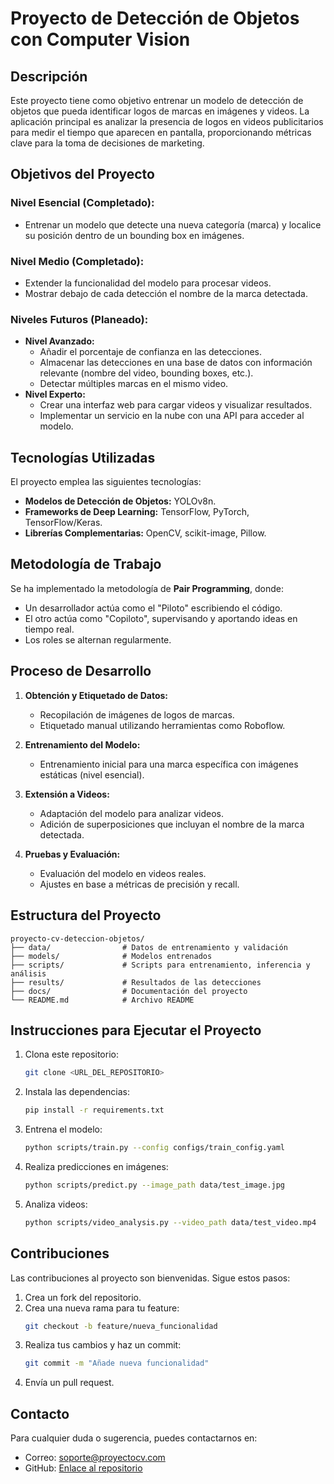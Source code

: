 # Proyecto de Detección de Objetos con Computer Vision

## Descripción
Este proyecto tiene como objetivo entrenar un modelo de detección de objetos que pueda identificar logos de marcas en imágenes y videos. La aplicación principal es analizar la presencia de logos en videos publicitarios para medir el tiempo que aparecen en pantalla, proporcionando métricas clave para la toma de decisiones de marketing.

## Objetivos del Proyecto

### Nivel Esencial (Completado):
- Entrenar un modelo que detecte una nueva categoría (marca) y localice su posición dentro de un bounding box en imágenes.

### Nivel Medio (Completado):
- Extender la funcionalidad del modelo para procesar videos.
- Mostrar debajo de cada detección el nombre de la marca detectada.

### Niveles Futuros (Planeado):
- **Nivel Avanzado:**
  - Añadir el porcentaje de confianza en las detecciones.
  - Almacenar las detecciones en una base de datos con información relevante (nombre del video, bounding boxes, etc.).
  - Detectar múltiples marcas en el mismo video.
- **Nivel Experto:**
  - Crear una interfaz web para cargar videos y visualizar resultados.
  - Implementar un servicio en la nube con una API para acceder al modelo.

## Tecnologías Utilizadas
El proyecto emplea las siguientes tecnologías:

- **Modelos de Detección de Objetos:** YOLOv8n.
- **Frameworks de Deep Learning:** TensorFlow, PyTorch, TensorFlow/Keras.
- **Librerías Complementarias:** OpenCV, scikit-image, Pillow.

## Metodología de Trabajo
Se ha implementado la metodología de **Pair Programming**, donde:
- Un desarrollador actúa como el "Piloto" escribiendo el código.
- El otro actúa como "Copiloto", supervisando y aportando ideas en tiempo real.
- Los roles se alternan regularmente.

## Proceso de Desarrollo
1. **Obtención y Etiquetado de Datos:**
   - Recopilación de imágenes de logos de marcas.
   - Etiquetado manual utilizando herramientas como Roboflow.

2. **Entrenamiento del Modelo:**
   - Entrenamiento inicial para una marca específica con imágenes estáticas (nivel esencial).

3. **Extensión a Videos:**
   - Adaptación del modelo para analizar videos.
   - Adición de superposiciones que incluyan el nombre de la marca detectada.

4. **Pruebas y Evaluación:**
   - Evaluación del modelo en videos reales.
   - Ajustes en base a métricas de precisión y recall.

## Estructura del Proyecto
```
proyecto-cv-deteccion-objetos/
├── data/                # Datos de entrenamiento y validación
├── models/              # Modelos entrenados
├── scripts/             # Scripts para entrenamiento, inferencia y análisis
├── results/             # Resultados de las detecciones
├── docs/                # Documentación del proyecto
└── README.md            # Archivo README
```

## Instrucciones para Ejecutar el Proyecto
1. Clona este repositorio:
   ```bash
   git clone <URL_DEL_REPOSITORIO>
   ```
2. Instala las dependencias:
   ```bash
   pip install -r requirements.txt
   ```
3. Entrena el modelo:
   ```bash
   python scripts/train.py --config configs/train_config.yaml
   ```
4. Realiza predicciones en imágenes:
   ```bash
   python scripts/predict.py --image_path data/test_image.jpg
   ```
5. Analiza videos:
   ```bash
   python scripts/video_analysis.py --video_path data/test_video.mp4
   ```

## Contribuciones
Las contribuciones al proyecto son bienvenidas. Sigue estos pasos:
1. Crea un fork del repositorio.
2. Crea una nueva rama para tu feature:
   ```bash
   git checkout -b feature/nueva_funcionalidad
   ```
3. Realiza tus cambios y haz un commit:
   ```bash
   git commit -m "Añade nueva funcionalidad"
   ```
4. Envía un pull request.

## Contacto
Para cualquier duda o sugerencia, puedes contactarnos en:
- Correo: soporte@proyectocv.com
- GitHub: [Enlace al repositorio](<URL_DEL_REPOSITORIO>)
